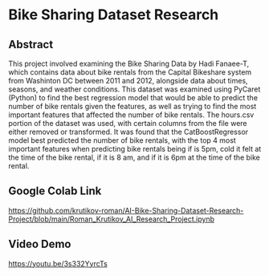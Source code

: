# Bike Sharing Dataset Research

## Abstract

This project involved examining the Bike Sharing Data by Hadi Fanaee-T, which contains data about bike rentals from the Capital Bikeshare system from Washinton DC between 2011 and 2012, alongside data about times, seasons, and weather conditions. This dataset was examined using PyCaret (Python) to find the best regression model that would be able to predict the number of bike rentals given the features, as well as trying to find the most important features that affected the number of bike rentals. The hours.csv portion of the dataset was used, with certain columns from the file were either removed or transformed. It was found that the CatBoostRegressor model best predicted the number of bike rentals, with the top 4 most important features when predicting bike rentals being if is 5pm, cold it felt at the time of the bike rental, if it is 8 am, and if it is 6pm at the time of the bike rental.

## Google Colab Link

https://github.com/krutikov-roman/AI-Bike-Sharing-Dataset-Research-Project/blob/main/Roman_Krutikov_AI_Research_Project.ipynb

## Video Demo

https://youtu.be/3s332YyrcTs
